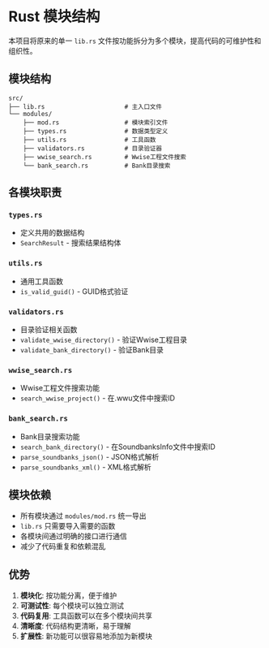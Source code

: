 # Rust 模块结构

本项目将原来的单一 `lib.rs` 文件按功能拆分为多个模块，提高代码的可维护性和组织性。

## 模块结构

```
src/
├── lib.rs                      # 主入口文件
└── modules/
    ├── mod.rs                  # 模块索引文件
    ├── types.rs                # 数据类型定义
    ├── utils.rs                # 工具函数
    ├── validators.rs           # 目录验证器
    ├── wwise_search.rs         # Wwise工程文件搜索
    └── bank_search.rs          # Bank目录搜索
```

## 各模块职责

### `types.rs`
- 定义共用的数据结构
- `SearchResult` - 搜索结果结构体

### `utils.rs`
- 通用工具函数
- `is_valid_guid()` - GUID格式验证

### `validators.rs`
- 目录验证相关函数
- `validate_wwise_directory()` - 验证Wwise工程目录
- `validate_bank_directory()` - 验证Bank目录

### `wwise_search.rs`
- Wwise工程文件搜索功能
- `search_wwise_project()` - 在.wwu文件中搜索ID

### `bank_search.rs`
- Bank目录搜索功能
- `search_bank_directory()` - 在SoundbanksInfo文件中搜索ID
- `parse_soundbanks_json()` - JSON格式解析
- `parse_soundbanks_xml()` - XML格式解析

## 模块依赖

- 所有模块通过 `modules/mod.rs` 统一导出
- `lib.rs` 只需要导入需要的函数
- 各模块间通过明确的接口进行通信
- 减少了代码重复和依赖混乱

## 优势

1. **模块化**: 按功能分离，便于维护
2. **可测试性**: 每个模块可以独立测试
3. **代码复用**: 工具函数可以在多个模块间共享
4. **清晰度**: 代码结构更清晰，易于理解
5. **扩展性**: 新功能可以很容易地添加为新模块
